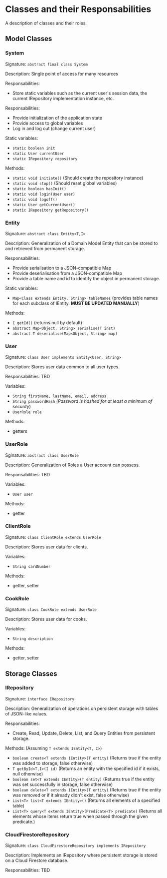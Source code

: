 # Classes and their Responsabilities #

A description of classes and their roles.

## Model Classes ##

### System ###
Signature: `abstract final class System`

Description: Single point of access for many resources 

Responsabilities:
- Store static variables such as the current user's session data, the current IRepository implementation instance, etc.

Responsabilities:
- Provide initialization of the application state
- Provide access to global variables
- Log in and log out (change current user)

Static variables:
- `static boolean init`
- `static User currentUser`
- `static IRepository repository`

Methods:
- `static void initiate()` (Should create the repository instance)
- `static void stop()` (Should reset global variables)
- `static boolean hasInit()`
- `static void login(User user)`
- `static void logoff()`
- `static User getCurrentUser()`
- `static IRepository getRepository()`

### Entity ###
Signature: `abstract class Entity<T,I>`

Description: Generalization of a Domain Model Entity that can be stored to and retrieved from permanent storage.

Responsabilities:
- Provide serialisation to a JSON-compatible Map
- Provide deserialisation from a JSON-compatible Map
- Provide a table name and id to identify the object in permanent storage.

Static variables:
- `Map<Class extends Entity, String> tableNames` (provides table names for each subclass of IEntity. **MUST BE UPDATED MANUALLY**)

Methods:
- `I getId()` (returns null by default)
- `abstract Map<Object, String> serialise(T inst)`
- `abstract T deserialise(Map<Object, String> map)`

### User ###
Signature: `class User implements Entity<User, String>`

Description: Stores user data common to all user types.

Responsabilities: TBD

Variables:
- `String firstName, lastName, email, address`
- `String passwordHash` (*Password is hashed for at least a minimum of security*)
- `UserRole role`

Methods:
- getters

### UserRole ###
Sginature: `abstract class UserRole`

Description: Generalization of Roles a User account can possess.

Responsabilities: TBD

Variables:
- `User user`

Methods:
- getter

### ClientRole ###
Signature: `class ClientRole extends UserRole`

Description: Stores user data for clients.

Variables:
- `String cardNumber`

Methods:
- getter, setter

### CookRole ###
Signature: `class CookRole extends UserRole`

Description: Stores user data for cooks.

Variables:
- `String description`

Methods:
- getter, setter

## Storage Classes ##

### IRepository ###
Signature: `interface IRepository`

Description: Generalization of operations on persistent storage with tables of JSON-like values.

Responsabilities:
- Create, Read, Update, Delete, List, and Query Entities from persistent storage.

Methods: (Assuming `T extends IEntity<T, I>`)
- `boolean create<T extends IEntity>(T entity)` (Returns true if the entity was added to storage, false otherwise)
- `T getById<T,I>(I id)` (Returns an entity with the specified id if it exists, null otherwise)
- `boolean set<T extends IEntity>(T entity)` (Returns true if the entity was set successfully in storage, false otherwise)
- `boolean delete<T extends IEntity>(T entity)` (Returns true if the entity was removed or if it already didn't exist, false otherwise)
- `List<T> list<T extends IEntity>()` (Returns all elements of a specified table)
- `List<T> query<T extends IEntity>(Predicate<T> predicate)` (Returns all elements whose items return true when passed through the given predicate.)

### CloudFirestoreRepository ###
Signature: `class CloudFirestoreRepository implements IRepository`

Description: Implements an IRepository where persistent storage is stored on a Cloud Firestore database.

Responsabilities: TBD